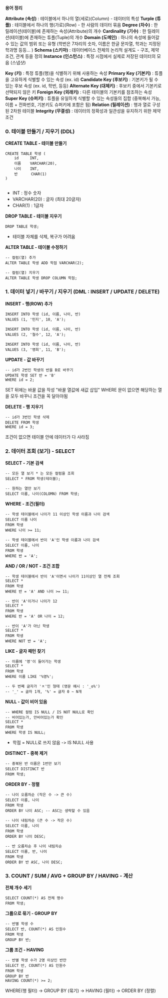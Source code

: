 
**용어 정리**

**Attribute (속성)** : 테이블에서 하나의 열(세로)(Column) - 데이터의 특성
**Turple (튜플)** : 테이블에서 하나의 행(가로)(Row) - 한 사람의 데이터 묶음
**Degree (차수)** : 한 릴레이션(테이블)에 존재하는 속성(Attribute)의 개수
**Cardinality (기수)** : 한 릴레이션(테이블)에 존재하는 튜플(Tuple)의 개수
**Domain (도메인)** : 하나의 속성에 들어갈 수 있는 값의 범위 또는 유형 (학번은 7자리의 숫자, 이름은 한글 문자열, 학과는 지정된 학과명 등등... )
**Schema (스키마)** : 데이터베이스 전체의 논리적 설계도 - 구조, 제약 조건, 관계 등을 정의
**Instance (인스턴스)** : 특정 시점에서 실제로 저장된 데이터의 모음 (스냅샷)

**Key (키)** : 특정 튜플(행)을 식별하기 위해 사용하는 속성
**Primary Key (기본키)** : 튜플을 고유하게 식별할 수 있는 속성 (ex. id)
**Candidate Key (후보키)** : 기본키가 될 수 있는 후보 속성 (ex. id, 학번, 등등)
**Alternate Key (대체키)** : 후보키 중에서 기본키로 선택되지 않은 키
**Foreign Key (외래키)** : 다른 테이블의 기본키를 참조하는 속성
**Super Key (슈퍼키)** : 튜플을 유일하게 식별할 수 있는 속성들의 집합 (중복해서 가능, 이름 + 전화번호, 기본키도 슈퍼키에 포함은 됨)
**Relation (릴레이션)** : 행과 열로 구성된 2차원 테이블
**Integrity (무결성)** : 데이터의 정확성과 일관성을 유지하기 위한 제약조건




### 0. 테이블 만들기 / 지우기 (DDL)

**CREATE TABLE - 테이블 만들기**

```
CREATE TABLE 학생 (
	id     INT,
	이름    VARCHAR(20),
	나이    INT,
	반      CHAR(1)
)


```

- INT : 정수 숫자
- VARCHAR(20) : 글자 (최대 20글자)
- CHAR(1) : 1글자

**DROP TABLE - 테이블 지우기**

```
DROP TABLE 학생;
```

- 테이블 자체를 삭제, 복구가 어려움

**ALTER TABLE - 테이블 수정하기**

```
-- 컬럼(열) 추가
ALTER TABLE 학생 ADD 학점 VARCHAR(2);

-- 컬럼(열) 지우기
ALTER TABLE 학생 DROP COLUMN 학점;
```

### 1. 데이터 넣기 / 바꾸기 / 지우기 (DML : INSERT / UPDATE / DELETE)

**INSERT - 행(ROW) 추가**

```
INSERT INTO 학생 (id, 이름, 나이, 반)
VALUES (1, '민지', 10, 'A');

INSERT INTO 학생 (id, 이름, 나이, 반)
VALUES (2, '철수', 12, 'A');

INSERT INTO 학생 (id, 이름, 나이, 반)
VALUES (3, '영희', 11, 'B');
```

**UPDATE - 값  바꾸기**

```
-- id가 2번인 학생의 반을 B로 바꾸기
UPDATE 학생 SET 반 = 'B'
WHERE id = 2;
```

SET 뒤에는 바꿀 값을 작성 "바꿀 열값에 새값 삽입"
WHERE 문이 없으면 해당하는 열을 모두 바꾸니 조건을 꼭 달아야됨

**DELETE - 행 지우기**

```
-- id가 3번인 학생 삭제
DELETE FROM 학생
WHERE id = 3;
```

조건이 없으면 테이블 안에 데이터가 다 사라짐

### 2. 데이터 조회 (보기) - SELECT

**SELECT - 기본 검색**

```
-- 모든 열 보기 * 는 모든 컬럼을 조회
SELECT * FROM 학생(테이블);

-- 원하는 열만 보기
SELECT 이름, 나이(COLOMN) FROM 학생;
```

 **WHERE - 조건(필터)**

```
-- 학생 테이블에서 나이가 11 이상인 학생 이름과 나이 검색
SELECT 이름 나이
FROM 학생
WHERE 나이 >= 11;

-- 학생 테이블에서 반이 'A'인 학생 이름과 나이 검색
SELECT 이름, 나이
FROM 학생
WHERE 반 = 'A';
```

**AND / OR / NOT - 조건 조합**

```
-- 학생 테이블에서 반이 'A'이면서 나이가 11이상인 열 전체 조회
SELECT *
FROM 학생
WHERE 반 = 'A' AND 나이 >= 11;

-- 반이 'A'이거나 나이가 12
SELECT *
FROM 학생
WHERE 반 = 'A' OR 나이 = 12;

-- 반이 'A'가 아닌 학생
SELECT *
FROM 학생
WHERE NOT 반 = 'A';
```

**LIKE - 글자 패턴 찾기**

```
-- 이름에 '영'이 들어가는 학생 
SELECT * 
FROM 학생
WHERE 이름 LIKE '%영%';

-- 두 번째 글자가 'ㅈ'인 형태 (영문 예시 : '_o%')
-- '_' = 글자 1개, '%' = 글자 0 ~ N개
```

**NULL - 값이 비어 있음**

```
-- WHERE 컬럼 IS NULL / IS NOT NULL로 확인
-- 비어있는가, 안비어있는가 확인
SELECT *
FROM 학생
WHERE 학생 IS NULL;
```

- 학점 = NULL로 쓰지 않음 -> IS NULL 사용

**DISTINCT - 중복 제거**

```
-- 중복된 반 이름은 1번만 보기
SELECT DISTINCT 반
FROM 학생;
```

**ORDER BY - 정렬**

```
-- 나이 오름차순 (작은 수 -> 큰 수)
SELECT 이름, 나이
FROM 학생
ORDER BY 나이 ASC; -- ASC는 생략할 수 있음

-- 나이 내림차순 (큰 수 -> 작은 수)
SELECT 이름, 나이
FROM 학생
ORDER BY 나이 DESC;

-- 반 오름차순 후 나이 내림차순
SELECT 이름, 반, 나이
FROM 학생
ORDER BY 반 ASC, 나이 DESC;
```

### 3. COUNT / SUM / AVG + GROUP BY / HAVING -  계산 

**전체 개수 세기**

```
SELECT COUNT(*) AS 전체 명수
FROM 학생;
```

**그룹으로 묶기 - GROUP BY**

```
-- 반별 학생 수
SELECT 반, COUNT(*) AS 인원수
FROM 학생
GROUP BY 반;
```

**그룹 조건 - HAVING**

```
-- 반별 학생 수가 2명 이상인 반만
SELECT 반, COUNT(*) AS 인원수
FROM 학생
GROUP BY 반
HAVING COUNT(*) >= 2;
```

WHERE(행 필터) -> GROUP BY (묶기) -> HAVING (필터) -> ORDER BY (정렬)